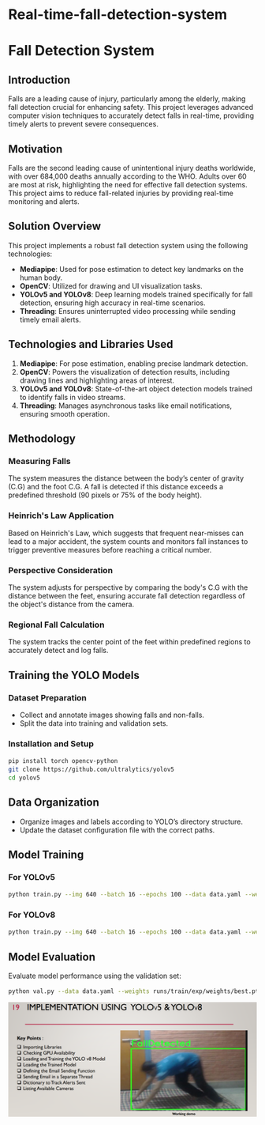 ﻿# Real-time-fall-detection-system
# Fall Detection System

## Introduction
Falls are a leading cause of injury, particularly among the elderly, making fall detection crucial for enhancing safety. This project leverages advanced computer vision techniques to accurately detect falls in real-time, providing timely alerts to prevent severe consequences.

## Motivation
Falls are the second leading cause of unintentional injury deaths worldwide, with over 684,000 deaths annually according to the WHO. Adults over 60 are most at risk, highlighting the need for effective fall detection systems. This project aims to reduce fall-related injuries by providing real-time monitoring and alerts.

## Solution Overview
This project implements a robust fall detection system using the following technologies:

- **Mediapipe**: Used for pose estimation to detect key landmarks on the human body.
- **OpenCV**: Utilized for drawing and UI visualization tasks.
- **YOLOv5 and YOLOv8**: Deep learning models trained specifically for fall detection, ensuring high accuracy in real-time scenarios.
- **Threading**: Ensures uninterrupted video processing while sending timely email alerts.

## Technologies and Libraries Used
1. **Mediapipe**: For pose estimation, enabling precise landmark detection.
2. **OpenCV**: Powers the visualization of detection results, including drawing lines and highlighting areas of interest.
3. **YOLOv5 and YOLOv8**: State-of-the-art object detection models trained to identify falls in video streams.
4. **Threading**: Manages asynchronous tasks like email notifications, ensuring smooth operation.

## Methodology
### Measuring Falls
The system measures the distance between the body’s center of gravity (C.G) and the foot C.G. A fall is detected if this distance exceeds a predefined threshold (90 pixels or 75% of the body height).

### Heinrich's Law Application
Based on Heinrich's Law, which suggests that frequent near-misses can lead to a major accident, the system counts and monitors fall instances to trigger preventive measures before reaching a critical number.

### Perspective Consideration
The system adjusts for perspective by comparing the body's C.G with the distance between the feet, ensuring accurate fall detection regardless of the object's distance from the camera.

### Regional Fall Calculation
The system tracks the center point of the feet within predefined regions to accurately detect and log falls.

## Training the YOLO Models
### Dataset Preparation
- Collect and annotate images showing falls and non-falls.
- Split the data into training and validation sets.

### Installation and Setup
```bash
pip install torch opencv-python
git clone https://github.com/ultralytics/yolov5
cd yolov5
```
## Data Organization
- Organize images and labels according to YOLO’s directory structure.
- Update the dataset configuration file with the correct paths.

## Model Training
### For YOLOv5
```bash
python train.py --img 640 --batch 16 --epochs 100 --data data.yaml --weights yolov5s.pt
```
### For YOLOv8
```bash
python train.py --img 640 --batch 16 --epochs 100 --data data.yaml --weights yolov8s.pt
```
## Model Evaluation
Evaluate model performance using the validation set:
```bash
python val.py --data data.yaml --weights runs/train/exp/weights/best.pt --img 640
```
![image alt](https://github.com/RahulSinghklr/Real-time-fall-detection-system/blob/main/22.png)
